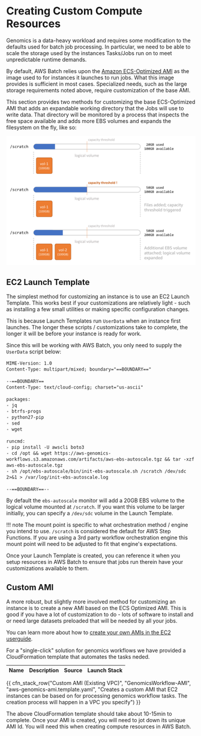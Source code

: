 # Creating Custom Compute Resources

Genomics is a data-heavy workload and requires some modification to the defaults
used for batch job processing. In particular, we need to be able to scale the
storage used by the instances Tasks/Jobs run on to meet unpredictable runtime 
demands.

By default, AWS Batch relies upon the [Amazon ECS-Optimized AMI](https://docs.aws.amazon.com/AmazonECS/latest/developerguide/ecs-optimized_AMI.html)
as the image used to for instances it launches to run jobs.  What this image 
provides is sufficient in most cases.  Specialized needs, such as the large 
storage requirements noted above, require customization of the base AMI.

This section provides two methods for customizing the base ECS-Optimized AMI 
that adds an expandable working directory that the Jobs will use to write data.
That directory will be monitored by a process that inspects the free space 
available and adds more EBS volumes and expands the filesystem on the fly, like so:

![Autoscaling EBS storage](images/ebs-autoscale.png)

## EC2 Launch Template

The simplest method for customizing an instance is to use an EC2 Launch Template.
This works best if your customizations are relatively light - such as installing
a few small utilities or making specific configuration changes.

This is because Launch Templates run `UserData` when an instance first launches.
The longer these scripts / customizations take to complete, the longer it will
be before your instance is ready for work.

Since this will be working with AWS Batch, you only need to supply the `UserData`
script below:

```text
MIME-Version: 1.0
Content-Type: multipart/mixed; boundary="==BOUNDARY=="

--==BOUNDARY==
Content-Type: text/cloud-config; charset="us-ascii"

packages:
- jq
- btrfs-progs
- python27-pip
- sed
- wget

runcmd:
- pip install -U awscli boto3
- cd /opt && wget https://aws-genomics-workflows.s3.amazonaws.com/artifacts/aws-ebs-autoscale.tgz && tar -xzf aws-ebs-autoscale.tgz
- sh /opt/ebs-autoscale/bin/init-ebs-autoscale.sh /scratch /dev/sdc  2>&1 > /var/log/init-ebs-autoscale.log

--==BOUNDARY==--
```

By default the `ebs-autoscale` monitor will add a 20GB EBS volume to the logical volume
mounted at `/scratch`.  If you want this volume to be larger initially, you can
specify a `/dev/sdc` volume in the Launch Template.

!!! note
    The mount point is specific to what orchestration method / engine you intend
    to use.  `/scratch` is considered the default for AWS Step Functions.  If you
    are using a 3rd party workflow orchestration engine this mount point will need
    to be adjusted to fit that engine's expectations.

Once your Launch Template is created, you can reference it when you setup resources
in AWS Batch to ensure that jobs run therein have your customizations available
to them.

## Custom AMI

A more robust, but slightly more involved method for customizing an instance is
to create a new AMI based on the ECS Optimized AMI.  This is good if you have 
a lot of customization to do - lots of software to install and or need large 
datasets preloaded that will be needed by all your jobs.

You can learn more about how to [create your own AMIs in the EC2 userguide](https://docs.aws.amazon.com/AWSEC2/latest/UserGuide/AMIs.html).

For a "single-click" solution for genomics workflows we have provided a 
CloudFormation template that automates the tasks neded.

| Name | Description | Source | Launch Stack |
| -- | -- | :--: | :--: |
{{ cfn_stack_row("Custom AMI (Existing VPC)", "GenomicsWorkflow-AMI", "aws-genomics-ami.template.yaml", "Creates a custom AMI that EC2 instances can be based on for processing genomics workflow tasks.  The creation process will happen in a VPC you specify") }}

The above CloudFormation template should take about 10-15min to complete. 
Once your AMI is created, you will need to jot down its unique AMI Id.  You will
need this when creating compute resources in AWS Batch.